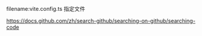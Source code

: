filename:vite.config.ts 指定文件



https://docs.github.com/zh/search-github/searching-on-github/searching-code